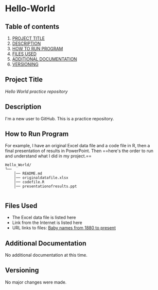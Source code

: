 # Hello-World

## Table of contents

1. [PROJECT TITLE](#Project-Title)
2. [DESCRIPTION](#Description)
3. [HOW TO RUN PROGRAM](#How-to-run-program)
4. [FILES USED](#files-used)
5. [ADDITIONAL DOCUMENTATION](#additional-documentation)
6. [VERSIONING](#versioning)

## Project Title

*Hello World practice repository* 

## Description

I'm a new user to GitHub. This is a practice repository.

## How to Run Program 

For example, I have an original Excel data file and a code file in R, then a final presentation of results in PowerPoint. Then ==here's the order to run and understand what I did in my project.==
```text
Hello_World/
└── 
    │── README.md
    │── originaldatafile.xlsx
    │── codefile.R
    │── presentationofresults.ppt
   
```

## Files Used 

- The Excel data file is listed here
- Link from the Internet is listed here 
- URL links to files:
[Baby names from 1880 to present](https://catalog.data.gov/dataset/baby-names-from-social-security-card-applications-national-level-data)

  
## Additional Documentation

No additional documentation at this time.  


## Versioning

No major changes were made.

